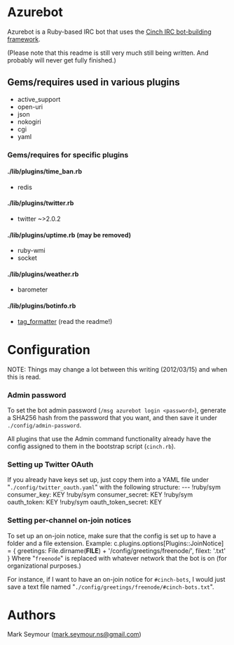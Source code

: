 Azurebot
========

Azurebot is a Ruby-based IRC bot that uses the [Cinch IRC bot-building framework](https://github.com/cinchrb/cinch).

(Please note that this readme is still very much still being written. And probably will never get fully finished.)

Gems/requires used in various plugins
-------------------------------------
- active_support
- open-uri
- json
- nokogiri
- cgi
- yaml

### Gems/requires for specific plugins
#### ./lib/plugins/time_ban.rb
- redis

#### ./lib/plugins/twitter.rb
- twitter ~>2.0.2

#### ./lib/plugins/uptime.rb (may be removed)
- ruby-wmi
- socket

#### ./lib/plugins/weather.rb
- barometer

#### ./lib/plugins/botinfo.rb
- [tag_formatter](https://github.com/mseymour/tag_formatter) (read the readme!)

Configuration
=============
NOTE: Things may change a lot between this writing (2012/03/15) and when this is read.

### Admin password
To set the bot admin password (`/msg azurebot login <password>`), generate a SHA256 hash from the password that you want, and then save it under `./config/admin-password`.

All plugins that use the Admin command functionality already have the config assigned to them in the bootstrap script (`cinch.rb`).

### Setting up Twitter OAuth

If you already have keys set up, just copy them into a YAML file under "`./config/twitter_oauth.yaml`" with the following structure:
		---
		!ruby/sym consumer_key: KEY
		!ruby/sym consumer_secret: KEY
		!ruby/sym oauth_token: KEY
		!ruby/sym oauth_token_secret: KEY

### Setting per-channel on-join notices
To set up an on-join notice, make sure that the config is set up to have a folder and a file extension. Example:
		c.plugins.options[Plugins::JoinNotice] = { greetings: File.dirname(__FILE__) + '/config/greetings/freenode/', filext: '.txt' }
Where "`freenode`" is replaced with whatever network that the bot is on (for organizational purposes.)

For instance, if I want to have an on-join notice for `#cinch-bots`, I would just save a text file named "`./config/greetings/freenode/#cinch-bots.txt`".

Authors
=======
Mark Seymour (<mark.seymour.ns@gmail.com>)